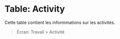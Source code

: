 # Table: Activity

Cette table contient les informmations sur les activités.

> Écran: Travail > Activité

